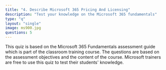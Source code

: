 ```yaml
---
title: "4. Describe Microsoft 365 Pricing And Licensing"
description: "Test your knowledge on the Microsoft 365 fundamentals"
type: "q"
layout: "single"
image: ms900.jpg
questions: 5
---
```

This quiz is based on the Microsoft 365 Fundamentals assessment guide which is part of the classroom training course. The questions are based on the assessment objectives and the content of the course. Microsoft trainers are free to use this quiz to test their students' knowledge.

